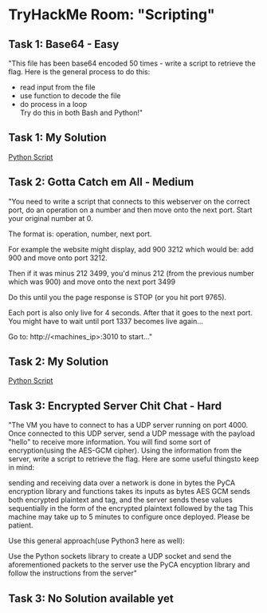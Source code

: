 # TryHackMe Room: "Scripting"  

## Task 1: Base64 - Easy  

"This file has been base64 encoded 50 times - write a script to retrieve the flag. Here is the general process to do this:

- read input from the file
- use function to decode the file
- do process in a loop  
Try do this in both Bash and Python!"  

## Task 1: My Solution  
[Python Script](https://github.com/CheeseC4k3/TryHackMe-Scripting/blob/main/thmbase.py)  

## Task 2: Gotta Catch em All - Medium

"You need to write a script that connects to this webserver on the correct port, do an operation on a number and then move onto the next port. Start your original number at 0.

The format is: operation, number, next port.

For example the website might display, add 900 3212 which would be: add 900 and move onto port 3212.

Then if it was minus 212 3499, you'd minus 212 (from the previous number which was 900) and move onto the next port 3499

Do this until you the page response is STOP (or you hit port 9765).

Each port is also only live for 4 seconds. After that it goes to the next port. You might have to wait until port 1337 becomes live again...

Go to: http://<machines_ip>:3010 to start..."  


## Task 2: My Solution  
[Python Script](https://github.com/CheeseC4k3/TryHackMe-Scripting/blob/main/thmsocket.py)  

## Task 3: Encrypted Server Chit Chat - Hard
"The VM you have to connect to has a UDP server running on port 4000. Once connected to this UDP server, send a UDP message with the payload "hello" to receive more information. You will find some sort of encryption(using the AES-GCM cipher). Using the information from the server, write a script to retrieve the flag. Here are some useful thingsto keep in mind:

sending and receiving data over a network is done in bytes
the PyCA encryption library and functions takes its inputs as bytes
AES GCM sends both encrypted plaintext and tag, and the server sends these values sequentially in the form of the encrypted plaintext followed by the tag
This machine may take up to 5 minutes to configure once deployed. Please be patient. 

Use this general approach(use Python3 here as well):

Use the Python sockets library to create a UDP socket and send the aforementioned packets to the server
use the PyCA encyption library and follow the instructions from the server"  

## Task 3: No Solution available yet  